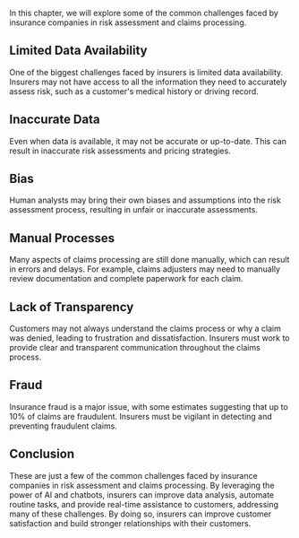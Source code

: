 
In this chapter, we will explore some of the common challenges faced by insurance companies in risk assessment and claims processing.

Limited Data Availability
-------------------------

One of the biggest challenges faced by insurers is limited data availability. Insurers may not have access to all the information they need to accurately assess risk, such as a customer's medical history or driving record.

Inaccurate Data
---------------

Even when data is available, it may not be accurate or up-to-date. This can result in inaccurate risk assessments and pricing strategies.

Bias
----

Human analysts may bring their own biases and assumptions into the risk assessment process, resulting in unfair or inaccurate assessments.

Manual Processes
----------------

Many aspects of claims processing are still done manually, which can result in errors and delays. For example, claims adjusters may need to manually review documentation and complete paperwork for each claim.

Lack of Transparency
--------------------

Customers may not always understand the claims process or why a claim was denied, leading to frustration and dissatisfaction. Insurers must work to provide clear and transparent communication throughout the claims process.

Fraud
-----

Insurance fraud is a major issue, with some estimates suggesting that up to 10% of claims are fraudulent. Insurers must be vigilant in detecting and preventing fraudulent claims.

Conclusion
----------

These are just a few of the common challenges faced by insurance companies in risk assessment and claims processing. By leveraging the power of AI and chatbots, insurers can improve data analysis, automate routine tasks, and provide real-time assistance to customers, addressing many of these challenges. By doing so, insurers can improve customer satisfaction and build stronger relationships with their customers.
